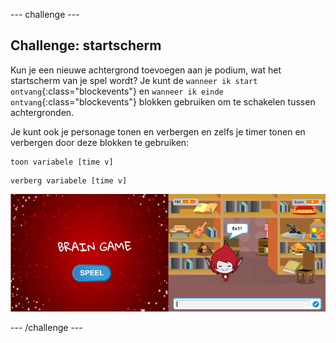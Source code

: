 --- challenge ---

## Challenge: startscherm

Kun je een nieuwe achtergrond toevoegen aan je podium, wat het startscherm van je spel wordt? Je kunt de `wanneer ik start ontvang`{:class="blockevents"} en `wanneer ik einde ontvang`{:class="blockevents"} blokken gebruiken om te schakelen tussen achtergronden.

Je kunt ook je personage tonen en verbergen en zelfs je timer tonen en verbergen door deze blokken te gebruiken:

```blocks
toon variabele [time v]
```

```blocks
verberg variabele [time v]
```

![screenshot](images/brain-startscreen.png)

--- /challenge ---